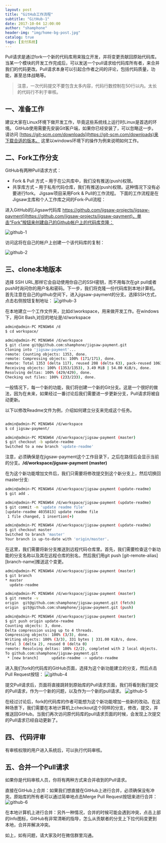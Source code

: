 ```yaml
---
layout: post
title: "GitHub工作流程"
subtitle: "GitHub-1"
date: 2017-10-04 12:00:00
author: "shamphone"
header-img: "img/home-bg-post.jpg"
catalog: true
tags: [支付系统]
---
```


Pull请求是通过fork一个新的代码库用来独立开发，并将变更贡献回原始代码库。当某一个模块的开发工作完成后，可以发送一个pull请求给代码库所有者，来合并我们的代码更改。Pull请求本身可以引起合作者之间的评论，包括代码质量，功能，甚至总体战略等。

> 注意，一次代码提交不要包含太多内容，代码行数控制在50行以内。太长的代码行不利于审核。

## 一、准备工作

建议大家在Linux环境下做开发工作，毕竟这些系统线上运行时Linux是首选的环境。 GitHub使用需要先安装Git客户端，如果你已经安装了，可以忽略这一步。 
请访问 [https://git-scm.com/downloads](https://git-scm.com/downloads)来下载合适的版本。 
这里以windows环境下的操作为例来说明如何工作。 

## 二、Fork工作分支

GitHub有两种Pull请求方式：
- Fork & Pull 方式 – 用于在公共库中，我们没有推送(push)权限。
- 共享库方式 – 用于私有代码仓库，我们有推送(push)权限。这种情况下没有必要进行fork。
Jigsaw项目采用Fork & Pull的工作流程。 下面的工作流程是在Jigsaw主库和个人工作库之间的Fork-Pull流程：

进入GitHub的[Jigsaw代码库 https://github.com/jigsaw-projects/jigsaw-payment](https://github.com/jigsaw-projects/jigsaw-payment)，单击“Fork”按​​钮来创建自己的Github帐户上的代码库克隆：

![github-1](http://blog.lixf.cn/img/in-post/github-1.png)

访问这将在自己的帐户上创建一个该代码库的复制：

![github-2](http://blog.lixf.cn/img/in-post/github-2.png)

## 三、clone本地版本

选择 SSH URL,那样它会自动使用你自己的SSH密钥，而不用每次在git pull或者push时询问你的用户名和密码。下一步，我们将克隆一份代码库到本地计算机。
首先注意在自己的github空间下，进入jigsaw-payment的分支。选择SSH方式，点击右侧按钮复制地址：
![github-3](http://blog.lixf.cn/img/in-post/github-3.png)

在本地建立一个工作文件夹，比如d:\workspace，用来做开发工作。在windows下，用Git Bash,对应的地址是/d/workspace

```bash
admin@admin-PC MINGW64 /d
$ cd workspace/

admin@admin-PC MINGW64 /d/workspace
$ git clone git@github.com:shamphone/jigsaw-payment.git
Cloning into 'jigsaw-payment'...
remote: Counting objects: 1353, done.
remote: Compressing objects: 100% (171/171), done.
remote: Total 1353 (delta 117), reused 208 (delta 63), pack-reused 1063
Receiving objects: 100% (1353/1353), 3.49 MiB | 54.00 KiB/s, done.
Resolving deltas: 100% (429/429), done.
Checking out files: 100% (233/233), done.

```

一般情况下，每一个新的功能，我们将创建一个新的Git分支。这是一个很好的做法，因为在未来，如果经过一番讨论后我们需要进一步更新分支，Pull请求将被自动更新。

以下以修改Readme文件为例，介绍如何建立分支来完成这个任务。 

```bash

admin@admin-PC MINGW64 /d/workspace
$ cd jigsaw-payment/

admin@admin-PC MINGW64 /d/workspace/jigsaw-payment (master)
$ git checkout -b update-readme
Switched to a new branch 'update-readme'
```

注意，必须确保是在jigsaw-payment这个工作目录下，之后在路径后会显示当前的分支。**/d/workspace/jigsaw-payment (master)**

在为这个新功能增加文件后，我们只需要将修改提交到这个新分支上，然后切换回master分支:

```bash
admin@admin-PC MINGW64 /d/workspace/jigsaw-payment (update-readme)
$ git add .

admin@admin-PC MINGW64 /d/workspace/jigsaw-payment (update-readme)
$ git commit -m 'update readme file'
[update-readme 4035813] update readme file
 1 file changed, 1 insertion(+)

admin@admin-PC MINGW64 /d/workspace/jigsaw-payment (update-readme)
$ git checkout master
Switched to branch 'master'
Your branch is up-to-date with 'origin/master'.
```

在这里，我们需要将新分支推送到远程代码仓库里。首先，我们需要检查这个新功能的分支名称以及其在远程仓库的别名，然后我们用git push [git-remote-alias] [branch-name]推送这个变更。


```bash
admin@admin-PC MINGW64 /d/workspace/jigsaw-payment (master)
$ git branch
* master
  update-readme

admin@admin-PC MINGW64 /d/workspace/jigsaw-payment (master)
$ git remote -v
origin  git@github.com:shamphone/jigsaw-payment.git (fetch)
origin  git@github.com:shamphone/jigsaw-payment.git (push)

admin@admin-PC MINGW64 /d/workspace/jigsaw-payment (master)
$ git push origin update-readme
Counting objects: 3, done.
Delta compression using up to 4 threads.
Compressing objects: 100% (3/3), done.
Writing objects: 100% (3/3), 331 bytes | 331.00 KiB/s, done.
Total 3 (delta 2), reused 0 (delta 0)
remote: Resolving deltas: 100% (2/2), completed with 2 local objects.
To github.com:shamphone/jigsaw-payment.git
 * [new branch]      update-readme -> update-readme
```


进入我们fork的代码库的GitHub页面，选择为这个新功能建立的分支，然后点击Pull Request按钮：
![github-4](http://blog.lixf.cn/img/in-post/github-4.png)


提交Pull请求后，页面将直接跳转到原始库的Pull请求页面，我们将看到我们提交的Pull请求，作为一个新的问题，以及作为一个新的pull请求。
![github-5](http://blog.lixf.cn/img/in-post/github-5.png)

在经过讨论后，fork的代码库的作者可能想为这个新功能增加一些新的改动。在这种场景下，我们需要在本地计算机上checkout这个同样的分支，修改，提交，并推送回GitHub。当我们再次访问原代码库的pull请求页面的时候，会发现上次提交的Pull请求已经自动更新了。

## 四、 代码评审

有审核权限的用户进入系统后，可以执行代码审核。

## 五、合并一个Pull请求

如果你是代码审核人员，你将有两种方式来合并收到的Pull请求。

直接在GitHub上合并：如果我们想直接在GitHub上进行合并，必须确保没有冲突。原始库的所有者可以通过简单地点击Merge Pull Request按钮来进行合并：
![github-6](http://blog.lixf.cn/img/in-post/github-6.png)

在本地计算机上进行合并：另外一种情况，合并的时候可能会遇到冲突，点击上部的Info图标，GitHub有非常清晰的指导，怎么从贡献者的分支上下拉代码变更到本地，合并并解决冲突。


如上，如有问题，请大家及时在微信群里沟通。 